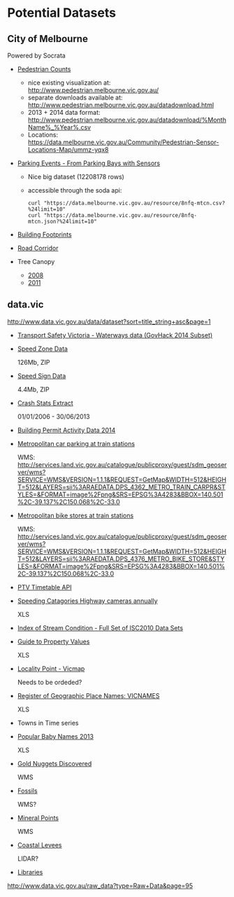 # Potential Datasets

## City of Melbourne

Powered by Socrata

- [Pedestrian Counts](https://data.melbourne.vic.gov.au/Transport/Pedestrian-Counts/b2ak-trbp)

  - nice existing visualization at: http://www.pedestrian.melbourne.vic.gov.au/
  - separate downloads available at: http://www.pedestrian.melbourne.vic.gov.au/datadownload.html
  - 2013 + 2014 data format: http://www.pedestrian.melbourne.vic.gov.au/datadownload/%MonthName%_%Year%.csv
  - Locations: https://data.melbourne.vic.gov.au/Community/Pedestrian-Sensor-Locations-Map/ummz-yqx8

- [Parking Events - From Parking Bays with Sensors](https://data.melbourne.vic.gov.au/Transport/Parking-Events-From-Parking-Bays-With-Sensors/8nfq-mtcn)

  - Nice big dataset (12208178 rows)
  - accessible through the soda api:

    ```
    curl "https://data.melbourne.vic.gov.au/resource/8nfq-mtcn.csv?%24limit=10"
    curl "https://data.melbourne.vic.gov.au/resource/8nfq-mtcn.json?%24limit=10"
    ```

- [Building Footprints](https://data.melbourne.vic.gov.au/Property-and-Planning/Building-Foot-Prints/qe9w-cym8)
- [Road Corridor](https://data.melbourne.vic.gov.au/Property-and-Planning/Road-Corridor/9mdh-8yau)

- Tree Canopy

  - [2008](https://data.melbourne.vic.gov.au/Environment/2008-Tree-Canopy-Urbanforest/xmnz-a7qy)
  - [2011](https://data.melbourne.vic.gov.au/Environment/Tree-Canopy-2011-urbanforest/y79a-us3f)

## data.vic



http://www.data.vic.gov.au/data/dataset?sort=title_string+asc&page=1

- [Transport Safety Victoria - Waterways data (GovHack 2014 Subset)](http://www.data.vic.gov.au/raw_data/transport-safety-victoria-waterways-data-govhack-2014-subset/7761)

- [Speed Zone Data](http://www.data.vic.gov.au/raw_data/speed-zone-data/7754)

  126Mb, ZIP

- [Speed Sign Data](http://www.data.vic.gov.au/raw_data/speed-sign-data/7753)

  4.4Mb, ZIP

- [Crash Stats Extract](http://www.data.vic.gov.au/raw_data/crash-stats-data-extract/7752)

  01/01/2006 - 30/06/2013

- [Building Permit Activity Data 2014](http://www.data.vic.gov.au/raw_data/building-permit-activity-data-2014/7760)

- [Metropolitan car parking at train stations](http://www.data.vic.gov.au/raw_data/metropolitan-car-parking-at-train-stations/6595)

  WMS: http://services.land.vic.gov.au/catalogue/publicproxy/guest/sdm_geoserver/wms?SERVICE=WMS&VERSION=1.1.1&REQUEST=GetMap&WIDTH=512&HEIGHT=512&LAYERS=sii%3ARAEDATA.DPS_4362_METRO_TRAIN_CARPR&STYLES=&FORMAT=image%2Fpng&SRS=EPSG%3A4283&BBOX=140.501%2C-39.137%2C150.068%2C-33.0

- [Metropolitan bike stores at train stations](http://www.data.vic.gov.au/raw_data/metropolitan-bike-stores-at-train-stations/6596)

  WMS: http://services.land.vic.gov.au/catalogue/publicproxy/guest/sdm_geoserver/wms?SERVICE=WMS&VERSION=1.1.1&REQUEST=GetMap&WIDTH=512&HEIGHT=512&LAYERS=sii%3ARAEDATA.DPS_4376_METRO_BIKE_STORE&STYLES=&FORMAT=image%2Fpng&SRS=EPSG%3A4283&BBOX=140.501%2C-39.137%2C150.068%2C-33.0

- [PTV Timetable API](http://www.data.vic.gov.au/raw_data/ptv-timetable-api/6056)

- [Speeding Catagories Highway cameras annually](http://www.data.vic.gov.au/raw_data/speeding-catagories-highway-cameras-annually/6572)

  XLS

- [Index of Stream Condition - Full Set of ISC2010 Data Sets](http://www.data.vic.gov.au/raw_data/2010-index-of-stream-condition-full-set-of-isc2010-data-sets/6060)

- [Guide to Property Values](http://www.data.vic.gov.au/raw_data/guide-to-property-values/6045)

  XLS

- [Locality Point - Vicmap](http://www.data.vic.gov.au/raw_data/foi-locality-point-vicmap-features-of-interest/6039)

  Needs to be ordeded?

- [Register of Geographic Place Names: VICNAMES](http://www.data.vic.gov.au/raw_data/register-of-geographic-place-names-vicnames/5951)

  XLS

- Towns in Time series

- [Popular Baby Names 2013](http://www.data.vic.gov.au/raw_data/popular-baby-names-2013/6029)

  XLS

- [Gold Nuggets Discovered](http://www.data.vic.gov.au/raw_data/gold-nuggets-discovered/5871)

  WMS

- [Fossils](http://www.data.vic.gov.au/raw_data/fossils/5869)

  WMS?

- [Mineral Points](http://www.data.vic.gov.au/raw_data/mineral-points-1-1-000-000/5859)

  WMS

- [Coastal Levees](http://www.data.vic.gov.au/raw_data/coastal-levees/5950)

  LIDAR?

- [Libraries](http://www.data.vic.gov.au/data/dataset/libraries)

http://www.data.vic.gov.au/raw_data?type=Raw+Data&page=95
